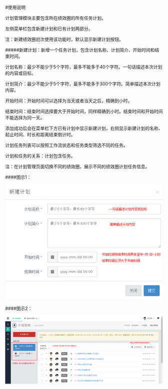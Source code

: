 #使用说明

计划管理模块主要包含所在绩效圈的所有任务计划。

左侧菜单栏包含新建计划和已有计划两部分。

注：新建绩效圈初次使用该功能时，默认显示新建计划按钮。

#####新建计划：新增一个任务计划，包含计划名称、计划简介、开始时间和结束时间。

计划名称：最少不能少于5个字符，最多不能多于40个字符。一句话描述本次计划的内容或目标。

计划简介：最少不能少于5个字符，最多不能多于300个字符。简单描述本次计划内容。

开始时间：开始时间可以选择为当天或者当天之后，精确到小时。

结束时间：结束时间选择要大于开始时间，同样精确到小时。结束时间和开始时间不能选择为同一天。

添加成功后会在菜单栏下方已有计划中显示新建计划，右侧显示新建计划的名称、起止时间、时长和距离结束倒计时。

计划任务列表可以按照工作流状态和任务类型筛选不同的任务。


计划和任务的关系：计划包含任务。

注：在计划管理页面切换不同的绩效圈，展示不同的绩效圈计划任务信息。

####图示1：

![newplan](https://github.com/Ivantester/cits_help/blob/master/picture/newplan.png?raw=true)

####图示2：

![planlist](https://github.com/Ivantester/cits_help/blob/master/picture/planlist.png?raw=true)